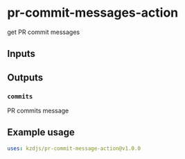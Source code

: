 # pr-commit-messages-action

get PR commit messages

## Inputs

## Outputs

### `commits`

PR commits message

## Example usage

```yaml
uses: kzdjs/pr-commit-message-action@v1.0.0
```
